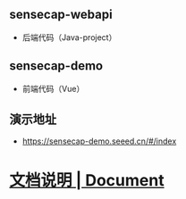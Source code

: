 ## sensecap-webapi 
* 后端代码（Java-project）

## sensecap-demo
* 前端代码（Vue）

## 演示地址
* https://sensecap-demo.seeed.cn/#/index
# [文档说明 | Document](https://github.com/Seeed-Solution/SenseCAP-DataVirt-SaaS-Example/wiki)




